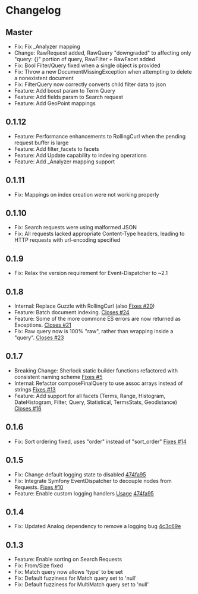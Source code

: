 Changelog
========

Master
------
 - Fix: Fix _Analyzer mapping
 - Change: RawRequest added, RawQuery "downgraded" to affecting only "query: {}" portion of query, RawFilter + RawFacet added
 - Fix: Bool Filter/Query fixed when a single object is provided
 - Fix: Throw a new DocumentMissingException when attempting to delete a nonexistent document
 - Fix: FilterQuery now correctly converts child filter data to json
 - Feature: Add boost param to Term Query
 - Feature: Add fields param to Search request
 - Feature: Add GeoPoint mappings


0.1.12
------
 - Feature: Performance enhancements to RollingCurl when the pending request buffer is large
 - Feature: Add filter_facets to facets
 - Feature: Add Update capability to indexing operations
 - Feature: Add _Analyzer mapping support

0.1.11
------
 - Fix: Mappings on index creation were not working properly

0.1.10
------
 - Fix: Search requests were using malformed JSON
 - Fix: All requests lacked appropriate Content-Type headers, leading to HTTP requests with url-encoding specified

0.1.9
-----
 - Fix: Relax the version requirement for Event-Dispatcher to ~2.1

0.1.8
-----
 - Internal: Replace Guzzle with RollingCurl (also [Fixes #20](https://github.com/polyfractal/sherlock/issues/20))
 - Feature: Batch document indexing. [Closes #24](https://github.com/polyfractal/sherlock/issues/24)
 - Feature: Some of the more commone ES errors are now returned as Exceptions. [Closes #21](https://github.com/polyfractal/sherlock/issues/21)
 - Fix: Raw query now is 100% "raw", rather than wrapping inside a "query". [Closes #23](https://github.com/polyfractal/sherlock/pull/23)

0.1.7
-----
 - Breaking Change: Sherlock static builder functions refactored with consistent naming scheme [Fixes #5](https://github.com/polyfractal/sherlock/issues/5)
 - Internal: Refactor composeFinalQuery to use assoc arrays instead of strings [Fixes #13](https://github.com/polyfractal/sherlock/issues/13)
 - Feature: Add support for all facets (Terms, Range, Histogram, DateHistogram, Filter, Query, Statistical, TermsStats, Geodistance) [Closes #16](https://github.com/polyfractal/sherlock/issues/16)

0.1.6
-----
 - Fix: Sort ordering fixed, uses "order" instead of "sort_order" [Fixes #14](https://github.com/polyfractal/sherlock/pull/14)
 
0.1.5
-----
 - Fix: Change default logging state to disabled [474fa95](https://github.com/polyfractal/sherlock/commit/474fa957c61b550fa043315757a4e279179dc0d8)
 - Fix: Integrate Symfony EventDispatcher to decouple nodes from Requests. [Fixes #10](https://github.com/polyfractal/sherlock/issues/10)
 - Feature: Enable custom logging handlers [Usage](https://github.com/polyfractal/sherlock/issues/12#issuecomment-14682664) [474fa95](https://github.com/polyfractal/sherlock/commit/474fa957c61b550fa043315757a4e279179dc0d8)

0.1.4
-----
 - Fix: Updated Analog dependency to remove a logging bug [4c3c69e](https://github.com/polyfractal/sherlock/commit/4c3c69e59365784e70c2ec8d0d83bc8d5a060fda)

0.1.3
------
 - Feature: Enable sorting on Search Requests
 - Fix: From/Size fixed
 - Fix: Match query now allows 'type' to be set
 - Fix: Default fuzziness for Match query set to 'null'
 - Fix: Default fuzziness for MultiMatch query set to 'null'



